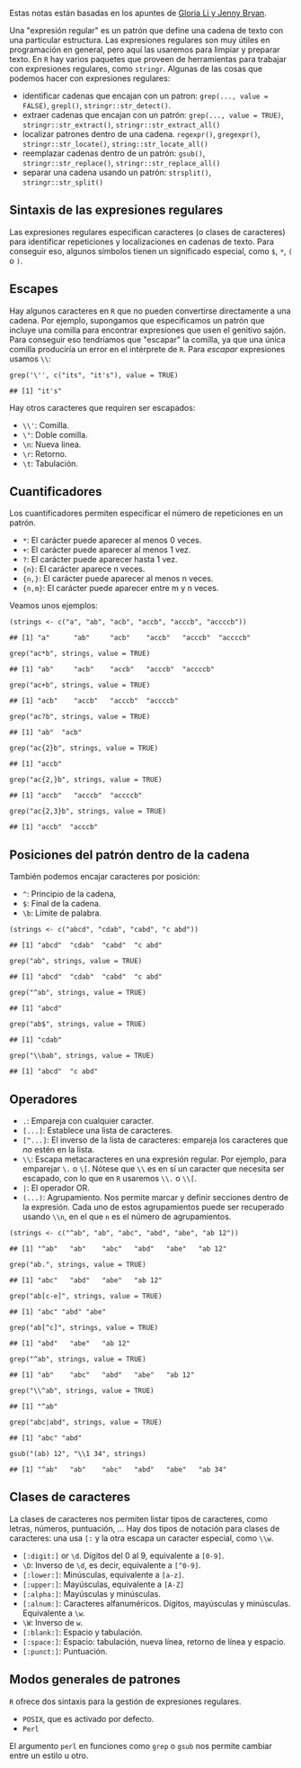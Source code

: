 Estas notas están basadas en los apuntes de [Gloria Li y Jenny
Bryan](http://stat545.com/block022_regular-expression.html).

Una "expresión regular" es un patrón que define una cadena de texto con
una particular estructura. Las expresiones regulares son muy útiles en
programación en general, pero aquí las usaremos para limpiar y preparar
texto. En `R` hay varios paquetes que proveen de herramientas para
trabajar con expresiones regulares, como `stringr`. Algunas de las cosas
que podemos hacer con expresiones regulares:

-   identificar cadenas que encajan con un patron:
    `grep(..., value = FALSE)`, `grepl()`, `stringr::str_detect()`.
-   extraer cadenas que encajan con un patrón:
    `grep(..., value = TRUE)`, `stringr::str_extract()`,
    `stringr::str_extract_all()`
-   localizar patrones dentro de una cadena. `regexpr()`, `gregexpr()`,
    `stringr::str_locate()`, `string::str_locate_all()`
-   reemplazar cadenas dentro de un patrón: `gsub()`,
    `stringr::str_replace()`, `stringr::str_replace_all()`
-   separar una cadena usando un patrón: `strsplit()`,
    `stringr::str_split()`

Sintaxis de las expresiones regulares
-------------------------------------

Las expresiones regulares especifican caracteres (o clases de
caracteres) para identificar repeticiones y localizaciones en cadenas de
texto. Para conseguir eso, algunos símbolos tienen un significado
especial, como `$`, `*`, `(` o `)`.

Escapes
-------

Hay algunos caracteres en `R` que no pueden convertirse directamente a
una cadena. Por ejemplo, supongamos que especificamos un patrón que
incluye una comilla para encontrar expresiones que usen el genitivo
sajón. Para conseguir eso tendríamos que "escapar" la comilla, ya que
una única comilla produciría un error en el intérprete de `R`. Para
*escapar* expresiones usamos `\\`:

    grep('\'', c("its", "it's"), value = TRUE)

    ## [1] "it's"

Hay otros caracteres que requiren ser escapados:

-   `\\'`: Comilla.
-   `\"`: Doble comilla.
-   `\n`: Nueva linea.
-   `\r`: Retorno.
-   `\t`: Tabulación.

Cuantificadores
---------------

Los cuantificadores permiten especificar el número de repeticiones en un
patrón.

-   `*`: El carácter puede aparecer al menos 0 veces.
-   `+`: El carácter puede aparecer al menos 1 vez.
-   `?`: El carácter puede aparecer hasta 1 vez.
-   `{n}`: El carácter aparece n veces.
-   `{n,}`: El carácter puede aparecer al menos n veces.
-   `{n,m}`: El carácter puede aparecer entre m y n veces.

Veamos unos ejemplos:

    (strings <- c("a", "ab", "acb", "accb", "acccb", "accccb"))

    ## [1] "a"      "ab"     "acb"    "accb"   "acccb"  "accccb"

    grep("ac*b", strings, value = TRUE)

    ## [1] "ab"     "acb"    "accb"   "acccb"  "accccb"

    grep("ac+b", strings, value = TRUE)

    ## [1] "acb"    "accb"   "acccb"  "accccb"

    grep("ac?b", strings, value = TRUE)

    ## [1] "ab"  "acb"

    grep("ac{2}b", strings, value = TRUE)

    ## [1] "accb"

    grep("ac{2,}b", strings, value = TRUE)

    ## [1] "accb"   "acccb"  "accccb"

    grep("ac{2,3}b", strings, value = TRUE)

    ## [1] "accb"  "acccb"

Posiciones del patrón dentro de la cadena
-----------------------------------------

También podemos encajar caracteres por posición:

-   `^`: Principio de la cadena,
-   `$`: Final de la cadena.
-   `\b`: Límite de palabra.

<!-- -->

    (strings <- c("abcd", "cdab", "cabd", "c abd"))

    ## [1] "abcd"  "cdab"  "cabd"  "c abd"

    grep("ab", strings, value = TRUE)

    ## [1] "abcd"  "cdab"  "cabd"  "c abd"

    grep("^ab", strings, value = TRUE)

    ## [1] "abcd"

    grep("ab$", strings, value = TRUE)

    ## [1] "cdab"

    grep("\\bab", strings, value = TRUE)

    ## [1] "abcd"  "c abd"

Operadores
----------

-   `.`: Empareja con cualquier caracter.
-   `[...]`: Establece una lista de caracteres.
-   `[^...]`: El inverso de la lista de caracteres: empareja los
    caracteres que *no* estén en la lista.
-   `\\`: Escapa metacaracteres en una expresión regular. Por ejemplo,
    para emparejar `\.` o `\[`. Nótese que `\\` es en sí un caracter que
    necesita ser escapado, con lo que en `R` usaremos `\\.` o `\\[`.
-   `|`: El operador OR.
-   `(...)`: Agrupamiento. Nos permite marcar y definir secciones dentro
    de la expresión. Cada uno de estos agrupamientos puede ser
    recuperado usando `\\n`, en el que `n` es el número de
    agrupamientos.

<!-- -->

    (strings <- c("^ab", "ab", "abc", "abd", "abe", "ab 12"))

    ## [1] "^ab"   "ab"    "abc"   "abd"   "abe"   "ab 12"

    grep("ab.", strings, value = TRUE)

    ## [1] "abc"   "abd"   "abe"   "ab 12"

    grep("ab[c-e]", strings, value = TRUE)

    ## [1] "abc" "abd" "abe"

    grep("ab[^c]", strings, value = TRUE)

    ## [1] "abd"   "abe"   "ab 12"

    grep("^ab", strings, value = TRUE)

    ## [1] "ab"    "abc"   "abd"   "abe"   "ab 12"

    grep("\\^ab", strings, value = TRUE)

    ## [1] "^ab"

    grep("abc|abd", strings, value = TRUE)

    ## [1] "abc" "abd"

    gsub("(ab) 12", "\\1 34", strings)

    ## [1] "^ab"   "ab"    "abc"   "abd"   "abe"   "ab 34"

Clases de caracteres
--------------------

La clases de caracteres nos permiten listar tipos de caracteres, como
letras, números, puntuación, ... Hay dos tipos de notación para clases
de caracteres: una usa `[:` y la otra escapa un caracter especial, como
`\\w`.

-   `[:digit:]` or `\d`. Dígitos del 0 al 9, equivalente a `[0-9]`.
-   `\D`: Inverso de `\d`, es decir, equivalente a `[^0-9]`.
-   `[:lower:]`: Minúsculas, equivalente a `[a-z]`.
-   `[:upper:]`: Mayúsculas, equivalente a `[A-Z]`
-   `[:alpha:]`: Mayúsculas y minúsculas.
-   `[:alnum:]`: Caracteres alfanuméricos. Dígitos, mayúsculas y
    minúsculas. Equivalente a `\w`.
-   `\W`: Inverso de `w`.
-   `[:blank:]`: Espacio y tabulación.
-   `[:space:]`: Espacio: tabulación, nueva línea, retorno de línea y
    espacio.
-   `[:punct:]`: Puntuación.

Modos generales de patrones
---------------------------

`R` ofrece dos sintaxis para la gestión de expresiones regulares.

-   `POSIX`, que es activado por defecto.
-   `Perl`

El argumento `perl` en funciones como `grep` o `gsub` nos permite
cambiar entre un estilo u otro.

